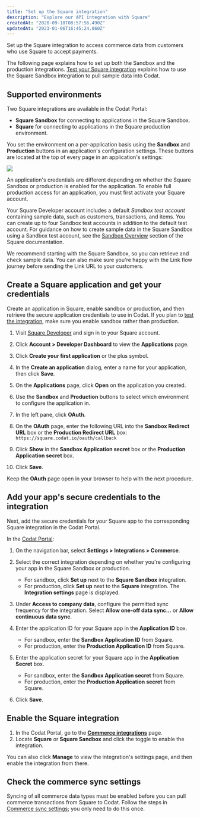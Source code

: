 ```yaml
---
title: "Set up the Square integration"
description: "Explore our API integration with Square"
createdAt: "2020-09-18T08:57:56.490Z"
updatedAt: "2023-01-06T16:45:24.060Z"
---
```


Set up the Square integration to access commerce data from customers who use Square to accept payments.

The following page explains how to set up both the Sandbox and the production integrations. [Test your Square integration](/integrations/commerce/square/test-square) explains how to use the Square Sandbox integration to pull sample data into Codat.

## Supported environments

Two Square integrations are available in the Codat Portal:

- **Square Sandbox** for connecting to applications in the Square Sandbox.
- **Square** for connecting to applications in the Square production environment.

You set the environment on a per-application basis using the **Sandbox** and **Production** buttons in an application's configuration settings. These buttons are located at the top of every page in an application's settings:

<img src="/img/old/77b4e8a-square-sandbox-test-app.png" />

An application's credentials are different depending on whether the Square Sandbox or production is enabled for the application. To enable full production access for an application, you must first activate your Square account.

Your Square Developer account includes a default _Sandbox test account_ containing sample data, such as customers, transactions, and items. You can create up to four Sandbox test accounts in addition to the default test account. For guidance on how to create sample data in the Square Sandbox using a Sandbox test account, see the <a href="https://developer.squareup.com/docs/devtools/sandbox/overview" target="_blank">Sandbox Overview</a> section of the Square documentation.

We recommend starting with the Square Sandbox, so you can retrieve and check sample data. You can also make sure you're happy with the Link flow journey before sending the Link URL to your customers.

## Create a Square application and get your credentials

Create an application in Square, enable sandbox or production, and then retrieve the secure application credentials to use in Codat. If you plan to [test the integration](/integrations/commerce/square/test-square), make sure you enable sandbox rather than production.

1. Visit <a className="external" href="https://developer.squareup.com/" target="_blank">Square Developer</a> and sign in to your Square account.

2. Click **Account > Developer Dashboard** to view the **Applications** page.

3. Click **Create your first application** or the plus symbol.

4. In the **Create an application** dialog, enter a name for your application, then click **Save**.

5. On the **Applications** page, click **Open** on the application you created.

6. Use the **Sandbox** and **Production** buttons to select which environment to configure the application in.

7. In the left pane, click **OAuth**.

8. On the **OAuth** page, enter the following URL into the **Sandbox Redirect URL** box or the **Production Redirect URL** box:  
   `https://square.codat.io/oauth/callback`

9. Click **Show** in the **Sandbox Application secret** box or the **Production Application secret** box.

10. Click **Save**.

Keep the **OAuth** page open in your browser to help with the next procedure.

## Add your app's secure credentials to the integration

Next, add the secure credentials for your Square app to the corresponding Square integration in the Codat Portal.

In the <a className="external" href="https://app.codat.io" target="_blank">Codat Portal</a>:

1. On the navigation bar, select **Settings > Integrations > Commerce**.

2. Select the correct integration depending on whether you're configuring your app in the Square Sandbox or production.

   - For sandbox, click **Set up** next to the **Square Sandbox** integration.
   - For production, click **Set up** next to the **Square** integration.
     The **Integration settings** page is displayed.

3. Under **Access to company data**, configure the permitted sync frequency for the integration. Select **Allow one-off data sync…** or **Allow continuous data sync**.

4. Enter the application ID for your Square app in the **Application ID** box.

   - For sandbox, enter the **Sandbox Application ID** from Square.
   - For production, enter the **Production Application ID** from Square.

5. Enter the application secret for your Square app in the **Application Secret** box.

   - For sandbox, enter the **Sandbox Application secret** from Square.
   - For production, enter the **Production Application secret** from Square.

6. Click **Save**.

## Enable the Square integration

1. In the Codat Portal, go to the <a className="external" href="https://app.codat.io/settings/integrations/commerce" target="blank">**Commerce integrations**</a> page.
2. Locate **Square** or **Square Sandbox** and click the toggle to enable the integration.

You can also click **Manage** to view the integration's settings page, and then enable the integration from there.

## Check the commerce sync settings

Syncing of all commerce data types must be enabled before you can pull commerce transactions from Square to Codat. Follow the steps in [Commerce sync settings](/integrations/commerce/commerce-sync-settings); you only need to do this once.
